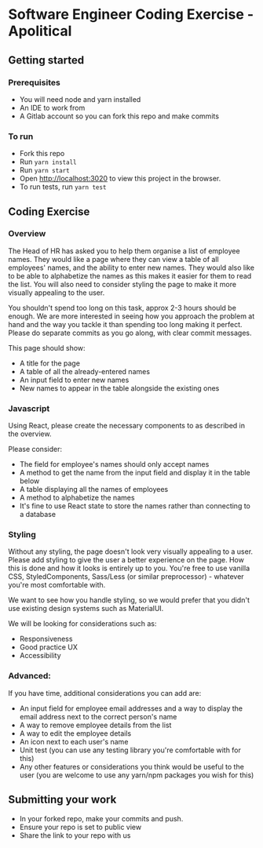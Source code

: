 # Software Engineer Coding Exercise - Apolitical

## Getting started

### Prerequisites

- You will need node and yarn installed
- An IDE to work from
- A Gitlab account so you can fork this repo and make commits

### To run

- Fork this repo
- Run `yarn install`
- Run `yarn start`
- Open [http://localhost:3020](http://localhost:3020) to view this project in the browser.
- To run tests, run `yarn test`

## Coding Exercise

### Overview

The Head of HR has asked you to help them organise a list of employee names. They would like a page where they can view a table of all employees' names, and the ability to enter new names. They would also like to be able to alphabetize the names as this makes it easier for them to read the list. 
You will also need to consider styling the page to make it more visually appealing to the user. 

You shouldn't spend too long on this task, approx 2-3 hours should be enough. We are more interested in seeing how you approach the problem at hand and the way you tackle it than spending too long making it perfect. 
Please do separate commits as you go along, with clear commit messages. 

This page should show: 
- A title for the page
- A table of all the already-entered names
- An input field to enter new names
- New names to appear in the table alongside the existing ones

### Javascript

Using React, please create the necessary components to as described in the overview. 

Please consider:

- The field for employee's names should only accept names
- A method to get the name from the input field and display it in the table below
- A table displaying all the names of employees
- A method to alphabetize the names
- It's fine to use React state to store the names rather than connecting to a database


### Styling

Without any styling, the page doesn't look very visually appealing to a user. Please add styling to give the user a better experience on the page. How this is done and how it looks is entirely up to you. You're free to use vanilla CSS, StyledComponents, Sass/Less (or similar preprocessor) - whatever you're most comfortable with. 

We want to see how you handle styling, so we would prefer that you didn't use existing design systems such as MaterialUI. 

We will be looking for considerations such as:

- Responsiveness
- Good practice UX
- Accessibility

### Advanced:

If you have time, additional considerations you can add are: 

- An input field for employee email addresses and a way to display the email address next to the correct person's name
- A way to remove employee details from the list
- A way to edit the employee details
- An icon next to each user's name
- Unit test (you can use any testing library you're comfortable with for this)
- Any other features or considerations you think would be useful to the user (you are welcome to use any yarn/npm packages you wish for this)


## Submitting your work

- In your forked repo, make your commits and push.
- Ensure your repo is set to public view
- Share the link to your repo with us
